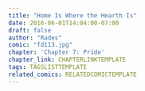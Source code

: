 ```yaml
---
title: "Home Is Where the Hearth Is"
date: 2016-06-01T14:04:00-07:00
draft: false
author: "Rades"
comic: "fd113.jpg"
chapter: 'Chapter 7: Pride'
chapter_link: CHAPTERLINKTEMPLATE
tags: TAGSLISTTEMPLATE
related_comics: RELATEDCOMICTEMPLATE
---
```

